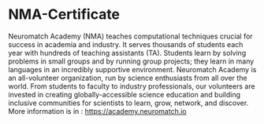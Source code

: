 # NMA-Certificate
Neuromatch Academy (NMA) teaches computational techniques crucial for success in academia and industry. It serves thousands of students each year with hundreds of teaching assistants (TA). Students learn by solving problems in small groups and by running group projects; they learn in many languages in an incredibly supportive environment.
Neuromatch Academy is an all-volunteer organization, run by science enthusiasts from all over the world.  From students to faculty to industry professionals, our volunteers are invested in creating globally-accessible science education and building inclusive communities for scientists to learn, grow, network, and discover. 
More information is in : https://academy.neuromatch.io
